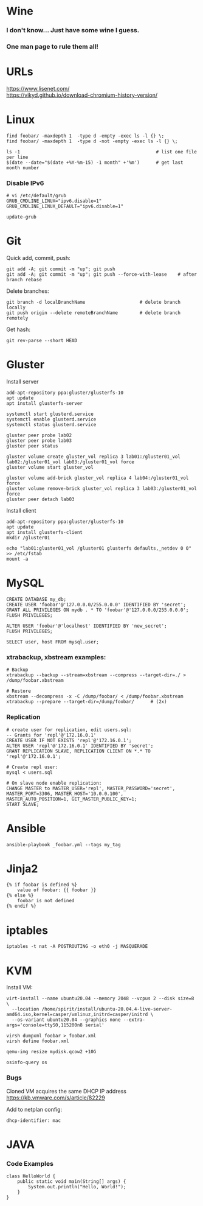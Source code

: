 # Wine
### I don't know... Just have some wine I guess.
### One man page to rule them all!

# URLs
https://www.lisenet.com/  
https://vikyd.github.io/download-chromium-history-version/  

# Linux
```
find foobar/ -maxdepth 1  -type d -empty -exec ls -l {} \;
find foobar/ -maxdepth 1  -type d -not -empty -exec ls -l {} \;
```

```
ls -1                                                  # list one file per line
$(date --date="$(date +%Y-%m-15) -1 month" +'%m')      # get last month number
```

### Disable IPv6
```
# vi /etc/default/grub
GRUB_CMDLINE_LINUX="ipv6.disable=1"
GRUB_CMDLINE_LINUX_DEFAULT="ipv6.disable=1"

update-grub
```

# Git
Quick add, commit, push:
```
git add -A; git commit -m "up"; git push
git add -A; git commit -m "up"; git push --force-with-lease    # after branch rebase
```

Delete branches:
```
git branch -d localBranchName                    # delete branch locally
git push origin --delete remoteBranchName        # delete branch remotely
```

Get hash:
```
git rev-parse --short HEAD
```

# Gluster
Install server
```
add-apt-repository ppa:gluster/glusterfs-10
apt update
apt install glusterfs-server

systemctl start glusterd.service
systemctl enable glusterd.service
systemctl status glusterd.service

gluster peer probe lab02
gluster peer probe lab03
gluster peer status

gluster volume create gluster_vol replica 3 lab01:/gluster01_vol lab02:/gluster01_vol lab03:/gluster01_vol force
gluster volume start gluster_vol

gluster volume add-brick gluster_vol replica 4 lab04:/gluster01_vol force
gluster volume remove-brick gluster_vol replica 3 lab03:/gluster01_vol force
gluster peer detach lab03
```
Install client
```
add-apt-repository ppa:gluster/glusterfs-10
apt update
apt install glusterfs-client
mkdir /gluster01

echo "lab01:gluster01_vol /gluster01 glusterfs defaults,_netdev 0 0" >> /etc/fstab
mount -a
```

# MySQL

```
CREATE DATABASE my_db;
CREATE USER 'foobar'@'127.0.0.0/255.0.0.0' IDENTIFIED BY 'secret';
GRANT ALL PRIVILEGES ON mydb . * TO 'foobar'@'127.0.0.0/255.0.0.0';
FLUSH PRIVILEGES;
```

```
ALTER USER 'foobar'@'localhost' IDENTIFIED BY 'new_secret';
FLUSH PRIVILEGES;
```

```
SELECT user, host FROM mysql.user;
```

### xtrabackup, xbstream examples:
```
# Backup
xtrabackup --backup --stream=xbstream --compress --target-dir=./ > /dump/foobar.xbstream

# Restore
xbstream --decompress -x -C /dump/foobar/ < /dump/foobar.xbstream
xtrabackup --prepare --target-dir=/dump/foobar/      # (2x)
```

### Replication
```
# create user for replication, edit users.sql:
-- Grants for 'repl'@'172.16.0.1'
CREATE USER IF NOT EXISTS 'repl'@'172.16.0.1';
ALTER USER 'repl'@'172.16.0.1' IDENTIFIED BY 'secret';
GRANT REPLICATION SLAVE, REPLICATION CLIENT ON *.* TO 'repl'@'172.16.0.1';

# Create repl user:
mysql < users.sql

# On slave node enable replication:
CHANGE MASTER to MASTER_USER='repl', MASTER_PASSWORD='secret', MASTER_PORT=3306, MASTER_HOST='10.0.0.100',
MASTER_AUTO_POSITION=1, GET_MASTER_PUBLIC_KEY=1;
START SLAVE;
```

# Ansible
```
ansible-playbook _foobar.yml --tags my_tag
```

# Jinja2
```
{% if foobar is defined %}
    value of foobar: {{ foobar }}
{% else %}
    foobar is not defined
{% endif %}
```

# iptables
```
iptables -t nat -A POSTROUTING -o eth0 -j MASQUERADE
```

# KVM

Install VM:
```
virt-install --name ubuntu20.04 --memory 2048 --vcpus 2 --disk size=8 \
  --location /home/spirit/install/ubuntu-20.04.4-live-server-amd64.iso,kernel=casper/vmlinuz,initrd=casper/initrd \
  --os-variant ubuntu20.04 --graphics none --extra-args='console=ttyS0,115200n8 serial'
```

```
virsh dumpxml foobar > foobar.xml
virsh define foobar.xml

qemu-img resize mydisk.qcow2 +10G
```

```
osinfo-query os
```

### Bugs
Cloned VM acquires the same DHCP IP address  
https://kb.vmware.com/s/article/82229  

Add to netplan config:
```
dhcp-identifier: mac
```

# JAVA
### Code Examples
```
class HelloWorld {
    public static void main(String[] args) {
        System.out.println("Hello, World!"); 
    }
}
```
